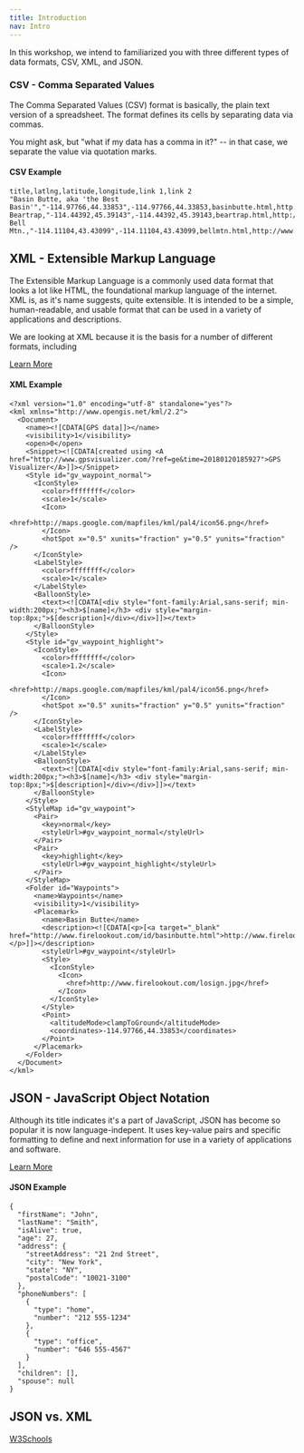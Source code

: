 ```yaml
---
title: Introduction
nav: Intro
---
```


In this workshop, we intend to familiarized you with three different types of data formats, CSV, XML, and JSON. 

### CSV - Comma Separated Values

The Comma Separated Values (CSV) format is basically, the plain text version of a spreadsheet. The format defines its cells by separating data via commas. 

You might ask, but "what if my data has a comma in it?" -- in that case, we separate the value via quotation marks. 


#### CSV Example


```
title,latlng,latitude,longitude,link 1,link 2
"Basin Butte, aka 'the Best Basin'","-114.97766,44.33853",-114.97766,44.33853,basinbutte.html,http://www.firelookout.com/id/basinbutte.html
Beartrap,"-114.44392,45.39143",-114.44392,45.39143,beartrap.html,http://www.firelookout.com/id/beartrap.html
Bell Mtn.,"-114.11104,43.43099",-114.11104,43.43099,bellmtn.html,http://www.firelookout.com/id/bellmtn.html

```

## XML - Extensible Markup Language

The Extensible Markup Language is a commonly used data format that looks a lot like HTML, the foundational markup language of the internet. XML is, as it's name suggests, quite extensible. It is intended to be a simple, human-readable, and usable format that can be used in a variety of applications and descriptions. 

We are looking at XML because it is the basis for a number of different formats, including 

[Learn More](https://www.w3schools.com/xml/default.asp)

#### XML Example

```
<?xml version="1.0" encoding="utf-8" standalone="yes"?>
<kml xmlns="http://www.opengis.net/kml/2.2">
  <Document>
    <name><![CDATA[GPS data]]></name>
    <visibility>1</visibility>
    <open>0</open>
    <Snippet><![CDATA[created using <A href="http://www.gpsvisualizer.com/?ref=ge&time=20180120185927">GPS Visualizer</A>]]></Snippet>
    <Style id="gv_waypoint_normal">
      <IconStyle>
        <color>ffffffff</color>
        <scale>1</scale>
        <Icon>
          <href>http://maps.google.com/mapfiles/kml/pal4/icon56.png</href>
        </Icon>
        <hotSpot x="0.5" xunits="fraction" y="0.5" yunits="fraction" />
      </IconStyle>
      <LabelStyle>
        <color>ffffffff</color>
        <scale>1</scale>
      </LabelStyle>
      <BalloonStyle>
        <text><![CDATA[<div style="font-family:Arial,sans-serif; min-width:200px;"><h3>$[name]</h3> <div style="margin-top:8px;">$[description]</div></div>]]></text>
      </BalloonStyle>
    </Style>
    <Style id="gv_waypoint_highlight">
      <IconStyle>
        <color>ffffffff</color>
        <scale>1.2</scale>
        <Icon>
          <href>http://maps.google.com/mapfiles/kml/pal4/icon56.png</href>
        </Icon>
        <hotSpot x="0.5" xunits="fraction" y="0.5" yunits="fraction" />
      </IconStyle>
      <LabelStyle>
        <color>ffffffff</color>
        <scale>1</scale>
      </LabelStyle>
      <BalloonStyle>
        <text><![CDATA[<div style="font-family:Arial,sans-serif; min-width:200px;"><h3>$[name]</h3> <div style="margin-top:8px;">$[description]</div></div>]]></text>
      </BalloonStyle>
    </Style>
    <StyleMap id="gv_waypoint">
      <Pair>
        <key>normal</key>
        <styleUrl>#gv_waypoint_normal</styleUrl>
      </Pair>
      <Pair>
        <key>highlight</key>
        <styleUrl>#gv_waypoint_highlight</styleUrl>
      </Pair>
    </StyleMap>
    <Folder id="Waypoints">
      <name>Waypoints</name>
      <visibility>1</visibility>
      <Placemark>
        <name>Basin Butte</name>
        <description><![CDATA[<p>[<a target="_blank" href="http://www.firelookout.com/id/basinbutte.html">http://www.firelookout.com/id/basinbutte.html</a>]</p>]]></description>
        <styleUrl>#gv_waypoint</styleUrl>
        <Style>
          <IconStyle>
            <Icon>
              <href>http://www.firelookout.com/losign.jpg</href>
            </Icon>
          </IconStyle>
        </Style>
        <Point>
          <altitudeMode>clampToGround</altitudeMode>
          <coordinates>-114.97766,44.33853</coordinates>
        </Point>
      </Placemark>
    </Folder>
  </Document>
</kml>
```

## JSON - JavaScript Object Notation

Although its title indicates it's a part of JavaScript, JSON has become so popular it is now language-indepent. It uses key-value pairs and specific formatting to define and next information for use in a variety of applications and software. 


[Learn More](https://www.w3schools.com/js/js_json_intro.asp)

#### JSON Example

```
{
  "firstName": "John",
  "lastName": "Smith",
  "isAlive": true,
  "age": 27,
  "address": {
    "streetAddress": "21 2nd Street",
    "city": "New York",
    "state": "NY",
    "postalCode": "10021-3100"
  },
  "phoneNumbers": [
    {
      "type": "home",
      "number": "212 555-1234"
    },
    {
      "type": "office",
      "number": "646 555-4567"
    }
  ],
  "children": [],
  "spouse": null
}
```

## JSON vs. XML

[W3Schools](https://www.w3schools.com/js/js_json_xml.asp)